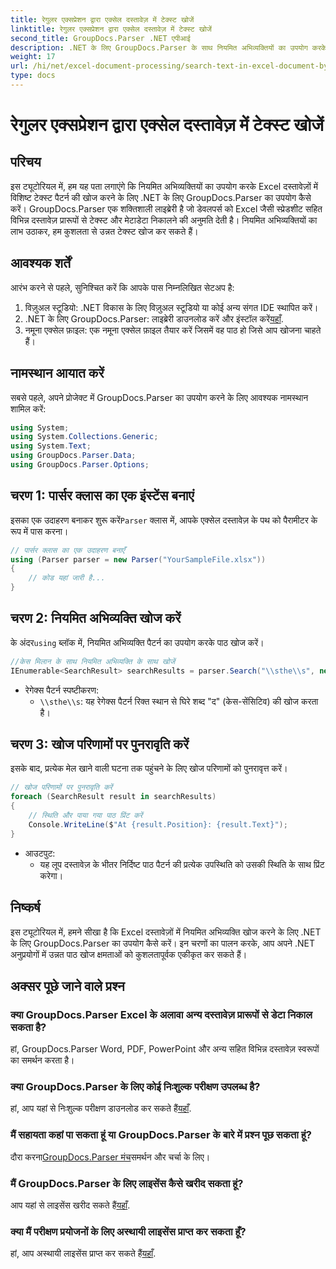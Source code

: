 ```yaml
---
title: रेगुलर एक्सप्रेशन द्वारा एक्सेल दस्तावेज़ में टेक्स्ट खोजें
linktitle: रेगुलर एक्सप्रेशन द्वारा एक्सेल दस्तावेज़ में टेक्स्ट खोजें
second_title: GroupDocs.Parser .NET एपीआई
description: .NET के लिए GroupDocs.Parser के साथ नियमित अभिव्यक्तियों का उपयोग करके Excel दस्तावेज़ों में टेक्स्ट खोजना सीखें। कुशलतापूर्वक उन्नत टेक्स्ट खोजें करें।
weight: 17
url: /hi/net/excel-document-processing/search-text-in-excel-document-by-regular-expression/
type: docs
---
```

# रेगुलर एक्सप्रेशन द्वारा एक्सेल दस्तावेज़ में टेक्स्ट खोजें

## परिचय
इस ट्यूटोरियल में, हम यह पता लगाएंगे कि नियमित अभिव्यक्तियों का उपयोग करके Excel दस्तावेज़ों में विशिष्ट टेक्स्ट पैटर्न की खोज करने के लिए .NET के लिए GroupDocs.Parser का उपयोग कैसे करें। GroupDocs.Parser एक शक्तिशाली लाइब्रेरी है जो डेवलपर्स को Excel जैसी स्प्रेडशीट सहित विभिन्न दस्तावेज़ प्रारूपों से टेक्स्ट और मेटाडेटा निकालने की अनुमति देती है। नियमित अभिव्यक्तियों का लाभ उठाकर, हम कुशलता से उन्नत टेक्स्ट खोज कर सकते हैं।
## आवश्यक शर्तें
आरंभ करने से पहले, सुनिश्चित करें कि आपके पास निम्नलिखित सेटअप है:
1. विज़ुअल स्टूडियो: .NET विकास के लिए विज़ुअल स्टूडियो या कोई अन्य संगत IDE स्थापित करें।
2.  .NET के लिए GroupDocs.Parser: लाइब्रेरी डाउनलोड करें और इंस्टॉल करें[यहाँ](https://releases.groupdocs.com/parser/net/).
3. नमूना एक्सेल फ़ाइल: एक नमूना एक्सेल फ़ाइल तैयार करें जिसमें वह पाठ हो जिसे आप खोजना चाहते हैं।

## नामस्थान आयात करें
सबसे पहले, अपने प्रोजेक्ट में GroupDocs.Parser का उपयोग करने के लिए आवश्यक नामस्थान शामिल करें:
```csharp
using System;
using System.Collections.Generic;
using System.Text;
using GroupDocs.Parser.Data;
using GroupDocs.Parser.Options;
```
## चरण 1: पार्सर क्लास का एक इंस्टेंस बनाएं
 इसका एक उदाहरण बनाकर शुरू करें`Parser` क्लास में, आपके एक्सेल दस्तावेज़ के पथ को पैरामीटर के रूप में पास करना।
```csharp
// पार्सर क्लास का एक उदाहरण बनाएँ
using (Parser parser = new Parser("YourSampleFile.xlsx"))
{
    // कोड यहां जारी है...
}
```
## चरण 2: नियमित अभिव्यक्ति खोज करें
 के अंदर`using` ब्लॉक में, नियमित अभिव्यक्ति पैटर्न का उपयोग करके पाठ खोज करें।
```csharp
//केस मिलान के साथ नियमित अभिव्यक्ति के साथ खोजें
IEnumerable<SearchResult> searchResults = parser.Search("\\sthe\\s", new SearchOptions(true, false, true));
```
- रेगेक्स पैटर्न स्पष्टीकरण:
  - `\\sthe\\s`: यह रेगेक्स पैटर्न रिक्त स्थान से घिरे शब्द "द" (केस-सेंसिटिव) की खोज करता है।
## चरण 3: खोज परिणामों पर पुनरावृति करें
इसके बाद, प्रत्येक मेल खाने वाली घटना तक पहुंचने के लिए खोज परिणामों को पुनरावृत्त करें।
```csharp
// खोज परिणामों पर पुनरावृति करें
foreach (SearchResult result in searchResults)
{
    // स्थिति और पाया गया पाठ प्रिंट करें
    Console.WriteLine($"At {result.Position}: {result.Text}");
}
```
- आउटपुट:
  - यह लूप दस्तावेज़ के भीतर निर्दिष्ट पाठ पैटर्न की प्रत्येक उपस्थिति को उसकी स्थिति के साथ प्रिंट करेगा।

## निष्कर्ष
इस ट्यूटोरियल में, हमने सीखा है कि Excel दस्तावेज़ों में नियमित अभिव्यक्ति खोज करने के लिए .NET के लिए GroupDocs.Parser का उपयोग कैसे करें। इन चरणों का पालन करके, आप अपने .NET अनुप्रयोगों में उन्नत पाठ खोज क्षमताओं को कुशलतापूर्वक एकीकृत कर सकते हैं।

## अक्सर पूछे जाने वाले प्रश्न
### क्या GroupDocs.Parser Excel के अलावा अन्य दस्तावेज़ प्रारूपों से डेटा निकाल सकता है?
हां, GroupDocs.Parser Word, PDF, PowerPoint और अन्य सहित विभिन्न दस्तावेज़ स्वरूपों का समर्थन करता है।
### क्या GroupDocs.Parser के लिए कोई निःशुल्क परीक्षण उपलब्ध है?
 हां, आप यहां से निःशुल्क परीक्षण डाउनलोड कर सकते हैं[यहाँ](https://releases.groupdocs.com/).
### मैं सहायता कहां पा सकता हूं या GroupDocs.Parser के बारे में प्रश्न पूछ सकता हूं?
 दौरा करना[GroupDocs.Parser मंच](https://forum.groupdocs.com/c/parser/17)समर्थन और चर्चा के लिए।
### मैं GroupDocs.Parser के लिए लाइसेंस कैसे खरीद सकता हूं?
 आप यहां से लाइसेंस खरीद सकते हैं[यहाँ](https://purchase.groupdocs.com/buy).
### क्या मैं परीक्षण प्रयोजनों के लिए अस्थायी लाइसेंस प्राप्त कर सकता हूँ?
 हां, आप अस्थायी लाइसेंस प्राप्त कर सकते हैं[यहाँ](https://purchase.groupdocs.com/temporary-license/).